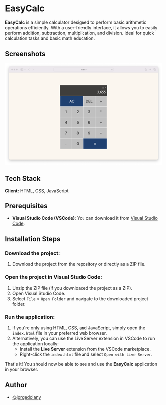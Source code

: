 # EasyCalc

**EasyCalc** is a simple calculator designed to perform basic arithmetic operations efficiently. With a user-friendly interface, it allows you to easily perform addition, subtraction, multiplication, and division. Ideal for quick calculation tasks and basic math education.

## Screenshots

![App Screenshot](./assets/easycalc-img.png)

## Tech Stack

**Client:** HTML, CSS, JavaScript

## Prerequisites

- **Visual Studio Code (VSCode)**: You can download it from [Visual Studio Code](https://code.visualstudio.com/).

## Installation Steps

### Download the project:

1. Download the project from the repository or directly as a ZIP file.

### Open the project in Visual Studio Code:

1. Unzip the ZIP file (if you downloaded the project as a ZIP).
2. Open Visual Studio Code.
3. Select `File` > `Open Folder` and navigate to the downloaded project folder.

### Run the application:

1. If you're only using HTML, CSS, and JavaScript, simply open the `index.html` file in your preferred web browser.
2. Alternatively, you can use the Live Server extension in VSCode to run the application locally:
   - Install the **Live Server** extension from the VSCode marketplace.
   - Right-click the `index.html` file and select `Open with Live Server`.

That's it! You should now be able to see and use the **EasyCalc** application in your browser.

## Author

- [@jorgedoiany](https://github.com/jorgedoiany)
